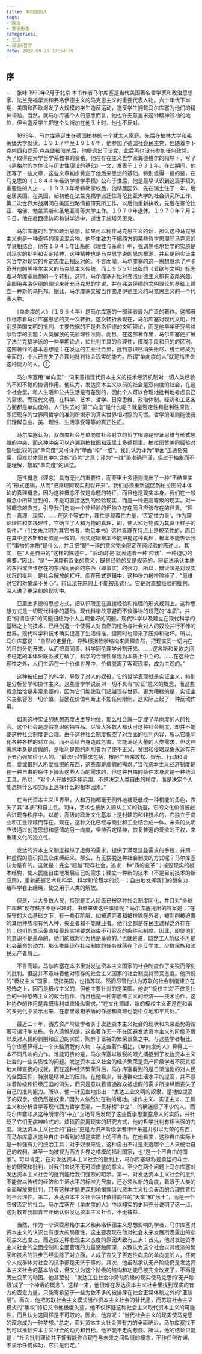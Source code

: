 ```yaml
---
title: 单向度的人
tags: 
- 政治
- 意识形态
categories:
- 生活
- 政治&哲学
date: 2022-09-20 17:54:39
---
```


## 序
——张峰 1990年2月于北京
本书作者马尔库塞是当代美国著名哲学家和政治思想家、法兰克福学派和弗洛伊德主义的马克思主义的重要代表人物。六十年代下半期，美国和西欧爆发了大规模的学生造反运动，造反学生拥戴马尔库塞为他们的精神领袖。当然，就马尔库塞个人的意愿而言，他也许无意追求这种精神领袖的地位，但当造反学生把这个头衔加在他头上时，他也不反对。

　　1898年，马尔库塞诞生在德国柏林的一个犹太人家庭。先后在柏林大学和弗莱堡大学就读。１９１７年至１９１８年，他参加了德国社会民主党，但随着李卜克内西和罗莎.卢森堡被暗杀后，他便退出了该党，此后再也没有参加任何政党。为了取得在大学哲学系教书的资格，他在存在主义哲学家海德格尔的指导下，写了《黑格尔的本体论与历史性理论的基础》一文，发表于１９３１年。在此期间，他还写了一些文章，这些文章初步奠定了他后来思想的基础。特别值得一提的是，在马克思的《１８４４年经济学哲学手稿》公布于世后，他是最早认识到这篇手稿的重要性的人之一。１９３３年希特勒掌权后，他移居国外，先在瑞士住了一年，后定居美国。在美国，起初他在法兰克福学派迁住哥伦比亚大学的社会研究所工作，第二次世界大战期间在美国战略情报研究所工作。以后他重新执教，先后在哥伦比亚、哈佛、勃兰第斯和圣地亚哥等大学工作。１９７０年退休。１９７９年７月２９日，他在赴西德访问和讲学途中，逝世于施塔贝恩克。

　　马尔库塞的哲学和政治思想，如果可以称作马克思主义的话，那么这种马克思主义也是一种奇特的理论混合物。他毕生致力于把西方的某些哲学思潮同马克思的学说相结合，他在１９４１年出版的《理性与革命》中，强调黑格尔哲学的实质是对现实的批判和否定精神，这种精神也是马克思学说的思想根源，并且是同实证主义哲学对现实的肯定态度正相反对的。不言而喻，马尔库塞的这一思想继承了卢卡奇开创的黑格尔主义的马克思主义传统，而１９５５年出版的《爱欲与文明》标志着马尔库塞思想的一个转折。这时，马尔库塞开始对弗洛伊德主义抱有浓厚兴趣，企图用弗洛伊德的理论来补充马克思的学说，并在弗洛伊德的文明理论的基础上建立一种新的乌托邦。据此，马尔库塞又被当作弗洛伊德主义的马克思主义的一个代表人物。

　　《单向度的人》（１９６４年）是马尔库塞的一部读者最为广泛的著作。这部著作标志着马尔库塞思想的又一次转折。这次转折表现在，马尔库塞对现代文明，特别是美国文明的批判，主要依据的不是弗洛伊德的文明理论，而是他早年研究黑格尔哲学的主题：人类解放的先验理性准则。而且，在这部著作里，马尔库塞还扩展了法兰克福学派的一些早期论点，如批判工具的合理性，模糊手段和目的的区别。这部著作的基本思想是：在发达的工业社会里，批判意识已消失殆尽，统治已成为全面的，个人已丧失了合理地批判社会现实的能力。所谓“单向度的人”就是指丧失这种能力的人。①

　　马尔库塞用“单向度”一词来意指现代资本主义的技术经济机制对一切人类经验的不知不觉的协调作用。他认为，发达资本主义以前的社会是双向度的社会，在这个社会里，私人生活和公共生活是有差别的，因此个人可以合理地批判地考虑自己的需求。而现代文明，在科学、艺术、哲学、日常思维、政治体制、经济和工艺各方面都是单向度的。人们失去的“第二向度”是什么呢？就是否定性和批判性原则，即把现存的世界同哲学的准则所揭示的真实世界相对照的习惯。哲学的准则能使我们理解自由、美、理性、生活享受等等的真正性质。

　　马尔库塞认为，双向度社会与单向度社会对立的哲学根源是辩证思维与形式思维的冲突，而这种冲突可以追溯到柏拉图和亚里士多德那里。柏拉图赞美同经验对象相比较的规“单向度”又可译为“单面”和“一维”。我们认为译为“单面”虽通俗易懂，但难以体现其中包含的“趋势”之意；译为“一维”虽准确严谨，但过于抽象而不便理解，故取“单向度”的译法。

　　范性概念（理念）具有无比的重要性，而亚里士多德则提出了一种“不结果实的”形式逻辑，从而“把真理同现实割裂开来”。我们必须重新返回到柏拉图的本体论的真理概念，因为这种概念不仅是命题的特征，而且也是现实本身。我们在一般概念中所知觉到的，不是可直接达到的经验现实，而是一种更高等级的现实。对一般概念的直觉，引导我们走向一个非经验的但独立存在而且应该存在的世界。“理性＝真理＝现实，……在这个等式中，理性是颠覆性力量，‘否定性力量’，作为理论理性和实践理性，它确立了人和万物的真理，即，使人和万物成为其真正样子的条件。”（引文未注明为其它书者，均见本书）这种真理在特点上是规范性的，而且在其中逻各斯和爱欲是一致的。形式逻辑根本不能把握这种真理，根本不能告诉我们“事物的本质”是什么，并且把“是”一词的意义完全限定在纯经验的陈述上。其实，在“人是自由的”这样的陈述中，“系动词‘是’就表述着一种‘应该’，一种迫切的需要。”因此，“是”一词具有双重的意义，既是经验的又是规范的。辩证法承认本质的东西或应该存在的东西同表面的东西（即事实）的张力，所以，辩证法是对现实状况的批判，是社会解放的杠杆。而在形式逻辑中，这种张力被排除掉了，“思维对它的对象漠不关心”。辩证法在原则上不能被形式化。它是对直接经验的批判，深入进了更深刻的现实中。

　　亚里士多德的思想方式，把认识限定在直接经验和推理的形式规则上。这种思想方式是一切现代科学的基础。现代科学故意避而不谈事物的规范的“本质”，并把“何谓应该”的问题归结为个人主观爱好的问题。现代科学以及建立在现代科学的基础之上的技术，已经创造一个使得人对自然的统治与社会对人的奴役并行不悖的世界。现代科学和技术确实提高了生活标准，但同时也带来了压抑和破坏。所以，马尔库塞说：“自然的定量化，导致根据数学结构来阐释自然，把现实同一切内在的目的分割开来，从而把真同善、科学同伦理学分割开来。……逻各斯和爱欲之间不稳定的本体论联系被打破了，科学的合理性呈现为本质上中立的。……在这种合理性之外，人们生活在一个价值世界中，价值脱离了客观现实，成为主观的。”

　　这种被扭曲了的科学，导致了对人的奴役。它的哲学表现就是实证主义，特别是分析哲学和操作主义。这些哲学学说反对一切不具有“实证”意义的概念，而这些概念恰恰是非常重要的，因为它们能使我们超越现存世界。更为糟糕的是，实证主义主张容忍一切价值，鼓励在价值判断上不加任何限制，这实际上起了一种反动作用。

　　如果这种实证的思想态度占主导地位，那么社会就一定成了单向度的人的社会。这个社会是虚假意识的牺牲品。尽管大多数人都认可这种社会制度，却并不能使这种社会制度更合理。由于这种社会制度掏空了对立面的批判内容，所以它能同化各种各样的对立面，而不会给自身造成危害。它能满足大量的人类需求，但这些需求本身是虚假的，是唯利是图的剥削者为了使不正义、贫困和侵略现象永远存在下去而强加给个人的。“最流行的需求包括，按照广告来放松、娱乐、行动和消费，爱或恨别人所爱或恨的东西，这些都是虚假的需求。”当代资本主义经济制度是在一种自由的条件下操纵这些人为的需求的，但这种自由的条件本身就是一种统治工具。所以，“对个人开放的选择范围，不是决定人类自由的程度，而是决定个人能选择什么和实际上选择什么的根本因素。”

　　在当代资本主义世界里，人和万物都毫无例外地被贬低成一种机能的角色，丧失了其“本质”和自主性。同样，艺术也被纳入顺从主义的轨道，它的文化价值被融合进现存秩序中。以前，高级的欧洲文化基本上是封建的和非技术的，它独立于商业和工业领域而存在。现在，这种文化已经与商业和工业结合成一体。未来的文明应该通过创造思想和感情的另一向度，坚持否定精神，恢复普遍的爱欲的王权，来重建文化的独立性。

　　发达的资本主义制度操纵了虚假的需求，提供了满足这些需求的手段，并用一种虚假的意识把民众束缚起来。那么，有无摆脱这种社会制度的方式呢？马尔库塞认为是有的。这就是：完全“超越”现存社会，追求一种“质的变革”；摧毁现实的根本结构，使人民能自由地发展自己的需求；建立一种新的技术（不是目前技术的新应用），重新把握艺术和科学、科学和伦理学的统一；自由地发挥我们的想象力，给科学套上缰绳，使之用于人类的解放。

　　但是，当大多数人民，特别是工人阶级已被这种社会制度同化，并且对“全球性超越”现存秩序不感兴趣时，由谁来做这些事情呢？马尔库塞提出的答案是；“在保守的大众基础之下，有一些亚阶层，如被遗弃者和被排除在外者，被剥削被迫害的其他种族和有色人种，失业者和不能就业者。他们全都是在民主过程之外存在的；他们的生活最直接最现实地要求结束不可容忍的条件和制度。因此，即使他们的意识不是革命的，他们的敌对行为也是革命的。”也就是说，既然工人阶级不再是社会革命的动力，那么推翻现存社会制度的任务就落在了造反学生、少数民族和流民无产者肩上。

　　不言而喻，马尔库塞在本书里对发达资本主义国家的社会制度作了尖锐而深刻的批判。但这并不意味着他对现存的社会主义国家的社会制度持赞赏态度。他所说的“极权主义”国家，既指美国，也指苏联。然而尽管他认为苏联的社会制度建立在恐怖之上，因而是极权主义的，但他主要针对的是美国。他说“‘极权主义’不仅是社会的一种恐怖主义的政治协作，而且也是一种非恐怖主义的经济——技术协作，这种协作的作用是靠既得利益来操纵需求。”“在文化领域，新的极权主义正是在和谐的多元化中显示出来，在那里最相矛盾的作品和真理也能中立地和平共处。”

　　最近二十年，西方资产阶级学者关于发达资本主义社会的现状和未来趋势的论著可谓汗牛充栋。令人遗憾的是，这些著作无一不在回避发达资本主义的阶级矛盾以及对人民的剥削和压迫的实质，陶醉于富裕的繁荣景象之中。与这些学者相比，马尔库塞算得上一个头脑清醒的人物：与这些著作相比，《单向度的人》算得上一本不同凡响的力作。难能可贵的是，马尔库塞以敏锐的眼光捕捉到了发达资本主义社会的一些实质性的问题。发达资本主义社会的经济繁荣是资产阶级学者不厌其烦地大肆宣扬的成就，而在这种经济繁荣背后，马尔库塞看到的是日渐加剧的对人民的全面压抑，特别是精神上的压抑。在他看来，普通群众生活水平的提高，并不意味着阶级和阶级压迫的消失，而只是意味着普通群众被虚假的需求所操纵而丧失了自己的批判能力。所以，他一针见血地指出：“发达工业文明的奴隶，是地位提高了的奴隶，但仍然是奴隶，”因为人依然处在物的境地。操作主义、实证主义、工具主义和分析哲学等现代西方哲学思潮，一贯标榜“中立”，的确迷惑了不少的人，而马尔库塞却从这种所谓的“中立”立场背后发现了这些哲学思潮窒息人的实质，并针砭了它们无病呻吟式的、烦琐而脱离现实的研究方式，他的哲学批判有相当强的力度。发达资本主义社会的“自由”更是为资产阶级学者津津乐道并引以为荣的东西，而马尔库塞从这种自由中看到的却是实质上的不自由。在他看来，这种自由实际上是一种强有力的统治工具；对于奴隶来说，这种自由不过是挑选哪个主人来统治自己的权利。甚至一向被视为西方世界之楷模的福利国家，也“是一个不自由的国家”。可以肯定，在对发达资本主义社会的批判上，马尔库塞堪称是勇猛的斗士。他的研究和批判，对我们来说不无可资借鉴的意义。至少在两个问题上马尔库塞对发达资本主义社会的批判能给我们强烈的昭示。第一，对发达资本主义社会的批判不能仅以传统的经济和生活水平的标准为尺度，还必须从新的角度，着眼于人类的全面解放来批判，只有这样才能更深刻地揭露当代资本主义社会表面的合理性背后的不合理性。第二，发达资本主义社会决非值得向往的“天堂”和“乐土”，而是一个应被否定的社会。马尔库塞在《单向度的人》中以翔实的史料充分说明了这一点，这对教育我国青年正确认识发达资本主义社会，不无裨益。

　　当然，作为一个深受黑格尔主义和弗洛伊德主义思想影响的学者，马尔库塞对资本主义的认识也有很大的局限性，这主要表现在他对社会未来发展所表露出的悲观主义态度上。而造成这种悲观主义态度的原因大致有三点：首先，他对发达资本主义社会的全面控制和全面管理的力量感触颇深，以致认为这个社会以其经济的繁荣和技术的进步已经消除了对立面，人成了丧失了否定性向度的单向度的人，任何个人或群体对社会的抗争都是无济于事的。其次，他虽然承认无产阶级仍是发达资本主义社会的基本阶级，但又认为这个阶级的结构和功能已被完全改变了，不再是历史变革的动因。他甚至说：“发达工业社会中劳动阶级的现实使马克思的‘无产阶级’成了一个神话的概念”。这样一来，他很难在发达资本主义社会里找到现实的有力的否定力量，只能寄希望于一些为数不多的被排斥在社会正常体制之外的“亚阶层”。再次，他把苏联社会主义模式当作资本主义社会的替代品，而苏联社会主义模式的“集权”特征又令他极度失望，他不仅怀疑这种社会主义取代资本主义的可能性，而且认为这同样是不可取的。因此，他哀叹：“当代社会主义的现实使马克思的观念成为一种梦想。”总之，面对资本主义社会强有力的全面统治，马尔库塞找不到可以推翻资本主义社会的动力和目标，他不能不走向悲观。所以，他的结论只能是：“社会批判理论并不拥有能弥合现在与未来之间裂缝的概念，不作任何许诺，不显示任何成功，它只是否定。”